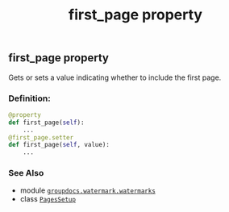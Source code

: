 ﻿---
title: first_page property
second_title: GroupDocs.Watermark for Python via .NET API References
description: 
type: docs
url: /python-net/groupdocs.watermark.watermarks/pagessetup/first_page/
is_root: false
weight: 50
---

## first_page property


Gets or sets a value indicating whether to include the first page.
### Definition:
```python
@property
def first_page(self):
    ...
@first_page.setter
def first_page(self, value):
    ...
```

### See Also
* module [`groupdocs.watermark.watermarks`](../../)
* class [`PagesSetup`](/watermark/python-net/groupdocs.watermark.watermarks/pagessetup)
